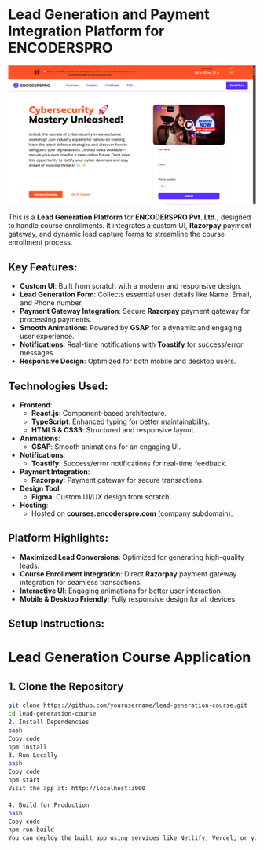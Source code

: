 # **Lead Generation and Payment Integration Platform for ENCODERSPRO**

![Landing Page](https://github.com/devjadiya/Encoderspro/blob/main/public/images/Encoderspro_cybersecurity_course_desktop.png)

This is a **Lead Generation Platform** for **ENCODERSPRO Pvt. Ltd.**, designed to handle course enrollments. It integrates a custom UI, **Razorpay** payment gateway, and dynamic lead capture forms to streamline the course enrollment process.

## **Key Features:**

- **Custom UI**: Built from scratch with a modern and responsive design.
- **Lead Generation Form**: Collects essential user details like Name, Email, and Phone number.
- **Payment Gateway Integration**: Secure **Razorpay** payment gateway for processing payments.
- **Smooth Animations**: Powered by **GSAP** for a dynamic and engaging user experience.
- **Notifications**: Real-time notifications with **Toastify** for success/error messages.
- **Responsive Design**: Optimized for both mobile and desktop users.

## **Technologies Used:**

- **Frontend**:
  - **React.js**: Component-based architecture.
  - **TypeScript**: Enhanced typing for better maintainability.
  - **HTML5 & CSS3**: Structured and responsive layout.
- **Animations**:
  - **GSAP**: Smooth animations for an engaging UI.
- **Notifications**:
  - **Toastify**: Success/error notifications for real-time feedback.
- **Payment Integration**:
  - **Razorpay**: Payment gateway for secure transactions.
- **Design Tool**:
  - **Figma**: Custom UI/UX design from scratch.
- **Hosting**:
  - Hosted on **courses.encoderspro.com** (company subdomain).

## **Platform Highlights:**

- **Maximized Lead Conversions**: Optimized for generating high-quality leads.
- **Course Enrollment Integration**: Direct **Razorpay** payment gateway integration for seamless transactions.
- **Interactive UI**: Engaging animations for better user interaction.
- **Mobile & Desktop Friendly**: Fully responsive design for all devices.

## **Setup Instructions:**

# Lead Generation Course Application

## 1. Clone the Repository

```bash
git clone https://github.com/yourusername/lead-generation-course.git
cd lead-generation-course
2. Install Dependencies
bash
Copy code
npm install
3. Run Locally
bash
Copy code
npm start
Visit the app at: http://localhost:3000

4. Build for Production
bash
Copy code
npm run build
You can deploy the built app using services like Netlify, Vercel, or your custom server.